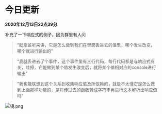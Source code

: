 # 今日更新

**2020年12月13日22点39分**

补充了一下响应式的例子，因为群里有人问

> “就拿监听来讲，它是怎么做到我们在里面丢进去的值里，哪个发生改变，哪个就进行输出的”

> “我就丢进去了个事件，这个事件里有三行代码，每行代码都是与响应式有关，哇擦，它能做到某个值发生改变后，就将某个值相对应的console进行输出”

> “我也能联想到这个关系到收集响应值及所依赖的，就是不太懂它是怎么做到上面那样功能的，是将传过去的函数转成字符串再进行文本解析出响应值吗”

![镜.png](https://res.psy-1.com/Fh0zdTeVNOMNuZhqUBvilNpar9ZX)